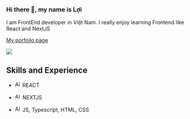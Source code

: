 ### Hi there 👋, my name is Lợi

I am FrontEnd developer in Việt Nam. I really enjoy learning Frontend like React and NextJS

[My porfolio page](https://porfolio-gules-kappa.vercel.app/)

[![](https://visitcount.itsvg.in/api?id=Loiphan1003&label=Profile%20Views&color=0&icon=0&pretty=true)](https://visitcount.itsvg.in)

## Skills and Experience
- <img src="https://cdn-icons-png.flaticon.com/128/753/753244.png" alt="Alt Text" style="width: 16px; height: auto;" /> REACT

- <img src="https://raw.githubusercontent.com/gilbarbara/logos/master/logos/nextjs-icon.svg" alt="Alt Text" style="width: 16px; height: auto;" /> NEXTJS

- <img src="https://cdn-icons-png.flaticon.com/128/2933/2933245.png" alt="Alt Text" style="width: 16px; height: auto;" /> JS, Typescript, HTML, CSS
